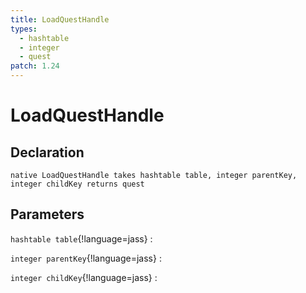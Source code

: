 ```yaml
---
title: LoadQuestHandle
types:
  - hashtable
  - integer
  - quest
patch: 1.24
---
```


# LoadQuestHandle

## Declaration

```jass
native LoadQuestHandle takes hashtable table, integer parentKey, integer childKey returns quest
```

## Parameters
`hashtable table`{!language=jass}
: 

`integer parentKey`{!language=jass}
: 

`integer childKey`{!language=jass}
: 
